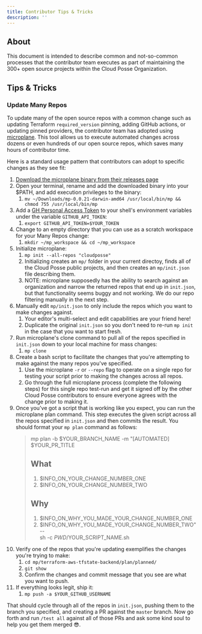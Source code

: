 ```yaml
---
title: Contributor Tips & Tricks
description: ''
---
```


## About

This document is intended to describe common and not-so-common processes that the contributor team executes as part of maintaining the 300+ open source projects within the Cloud Posse Organization.


## Tips & Tricks

### Update Many Repos

To update many of the open source repos with a common change such as updating Terraform `required_version` pinning, adding GitHub actions, or updating pinned providers, the contributor team has adopted using [microplane](https://github.com/Clever/microplane). This tool allows us to execute automated changes across dozens or even hundreds of our open source repos, which saves many hours of contributor time.

Here is a standard usage pattern that contributors can adopt to specific changes as they see fit:

1. [Download the microplane binary from their releases page](https://github.com/Clever/microplane/releases)
1. Open your terminal, rename and add the downloaded binary into your $PATH, and add execution privileges to the binary:
   1. `mv ~/Downloads/mp-0.0.21-darwin-amd64 /usr/local/bin/mp && chmod 755 /usr/local/bin/mp`
1. Add a [GH Personal Access Token](https://docs.github.com/en/github/authenticating-to-github/creating-a-personal-access-token) to your shell's environment variables under the variable `GITHUB_API_TOKEN`:
   1. `export GITHUB_API_TOKEN=$YOUR_TOKEN`
1. Change to an empty directory that you can use as a scratch workspace for your Many Repos change:
   1. `mkdir ~/mp_workspace && cd ~/mp_workspace`
1. Initialize microplane:
   1. `mp init --all-repos "cloudposse"`
   1. Initializing creates an `mp/` folder in your current directoy, finds all of the Cloud Posse public projects, and then creates an `mp/init.json` file describing them.
   1. NOTE: microplane supposedly has the ability to search against an organization and narrow the returned repos that end up in `init.json`, but that functionality seems buggy and not working. We do our repo filtering manually in the next step.
1. Manually edit `mp/init.json` to only include the repos which you want to make changes against.
   1. Your editor's multi-select and edit capabilities are your friend here!
   1. Duplicate the original `init.json` so you don't need to re-run `mp init` in the case that you want to start fresh.
1. Run microplane's clone command to pull all of the repos specified in `init.json` down to your local machine for mass changes:
   1. `mp clone`
1. Create a bash script to facilitate the changes that you're attempting to make against the many repos you've specified.
   1. Use the microplane `-r` or `--repo` flag to operate on a single repo for testing your script prior to making the changes across all repos.
   1. Go through the full microplane process (complete the following steps) for this single repo test-run and get it signed off by the other Cloud Posse contributors to ensure everyone agrees with the change prior to making it.
1. Once you've got a script that is working like you expect, you can run the microplane plan command. This step executes the given script across all the repos specified in `init.json` and then commits the result. You should format your `mp plan` command as follows:
    > mp plan -b $YOUR_BRANCH_NAME -m "[AUTOMATED] $YOUR_PR_TITLE
    >
    > ## What
    >
    > 1. $INFO_ON_YOUR_CHANGE_NUMBER_ONE
    > 1. $INFO_ON_YOUR_CHANGE_NUMBER_TWO
    >
    > ## Why
    >
    > 1. $INFO_ON_WHY_YOU_MADE_YOUR_CHANGE_NUMBER_ONE
    > 1. $INFO_ON_WHY_YOU_MADE_YOUR_CHANGE_NUMBER_TWO" \
    > -- \
    > sh -c $PWD/$YOUR_SCRIPT_NAME.sh
1. Verify one of the repos that you're updating exemplifies the changes you're trying to make:
   1. `cd mp/terraform-aws-tfstate-backend/plan/planned/`
   1. `git show`
   1. Confirm the changes and commit message that you see are what you want to push.
1. If everything looks legit, ship it:
   1. `mp push -a $YOUR_GITHUB_USERNAME`

That should cycle through all of the repos in `init.json`, pushing them to the branch you specified, and creating a PR against the `master` branch. Now go forth and run `/test all` against all of those PRs and ask some kind soul to help you get them merged 😎.
